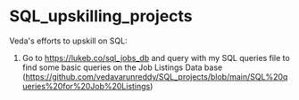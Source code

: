 # SQL_upskilling_projects
Veda's efforts to upskill on SQL:

1) Go to https://lukeb.co/sql_jobs_db and query with my SQL queries file to find some basic queries on the Job Listings Data base (https://github.com/vedavarunreddy/SQL_projects/blob/main/SQL%20queries%20for%20Job%20Listings)

